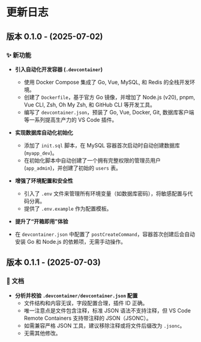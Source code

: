 # 更新日志

## 版本 0.1.0 - (2025-07-02)

### ✨ 新功能

- **引入自动化开发容器 (`.devcontainer`)**
  - 使用 Docker Compose 集成了 Go, Vue, MySQL, 和 Redis 的全栈开发环境。
  - 创建了 `Dockerfile`，基于官方 Go 镜像，并增加了 Node.js (v20), pnpm, Vue CLI, Zsh, Oh My Zsh, 和 GitHub CLI 等开发工具。
  - 编写了 `devcontainer.json`，预装了 Go, Vue, Docker, Git, 数据库客户端等一系列提高生产力的 VS Code 插件。

- **实现数据库自动化初始化**
  - 添加了 `init.sql` 脚本，在 MySQL 容器首次启动时自动创建数据库 (`myapp_dev`)。
  - 在初始化脚本中自动创建了一个拥有完整权限的管理员用户 (`app_admin`)，并创建了初始的 `users` 表。

- **增强了环境配置和安全性**
  - 引入了 `.env` 文件来管理所有环境变量（如数据库密码），将敏感配置与代码分离。
  - 提供了 `.env.example` 作为配置模板。

- **提升了“开箱即用”体验**
- 在 `devcontainer.json` 中配置了 `postCreateCommand`，容器首次创建后会自动安装 Go 和 Node.js 的依赖项，无需手动操作。

## 版本 0.1.1 - (2025-07-03)

### 📝 文档

- **分析并校验 `.devcontainer/devcontainer.json` 配置**
  - 文件结构和内容无误，字段配置合理，插件 ID 正确。
  - 唯一注意点是文件包含注释，标准 JSON 语法不支持注释，但 VS Code Remote Containers 支持带注释的 JSON（JSONC）。
  - 如需兼容严格 JSON 工具，建议移除注释或将文件后缀改为 `.jsonc`。
  - 无需其他修改。
